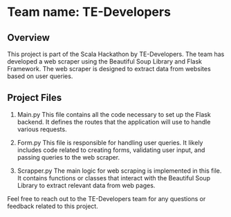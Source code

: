 # Team name: TE-Developers

## Overview
This project is part of the Scala Hackathon by TE-Developers. The team has developed a web scraper using the Beautiful Soup Library and Flask Framework. The web scraper is designed to extract data from websites based on user queries.

## Project Files

1. Main.py
This file contains all the code necessary to set up the Flask backend.
It defines the routes that the application will use to handle various requests.

2. Form.py
This file is responsible for handling user queries.
It likely includes code related to creating forms, validating user input, and passing queries to the web scraper.

4. Scrapper.py
The main logic for web scraping is implemented in this file.
It contains functions or classes that interact with the Beautiful Soup Library to extract relevant data from web pages.

Feel free to reach out to the TE-Developers team for any questions or feedback related to this project.
